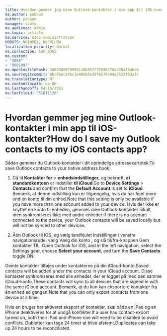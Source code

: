 ```yaml
---
title: Hvordan gemmer jeg mine Outlook-kontakter i min app til iOS-kontakter?
ms.author: pebaum
author: pebaum
manager: scotv
ms.audience: Admin
ms.topic: article
ms.service: o365-administration
ROBOTS: NOINDEX, NOFOLLOW
localization_priority: Normal
ms.collection: Adm_O365
ms.custom:
- "3058"
- "9001097"
ms.openlocfilehash: 34603d90799951a8b567f75036370aa25a33ab2e
ms.sourcegitcommit: 8bc60ec34bc1e40685e3976576e04a2623f63a7c
ms.translationtype: MT
ms.contentlocale: da-DK
ms.lasthandoff: 04/15/2021
ms.locfileid: "51811126"
---
```

# <a name="how-do-i-save-my-outlook-contacts-to-my-ios-contacts-app"></a><span data-ttu-id="90144-102">Hvordan gemmer jeg mine Outlook-kontakter i min app til iOS-kontakter?</span><span class="sxs-lookup"><span data-stu-id="90144-102">How do I save my Outlook contacts to my iOS contacts app?</span></span>

<span data-ttu-id="90144-103">Sådan gemmer du Outlook-kontakter i dit oprindelige adressekartotek:</span><span class="sxs-lookup"><span data-stu-id="90144-103">To save Outlook contacts to your native address book:</span></span>
 
1. <span data-ttu-id="90144-104">Gå til **Kontakter for**  >  **enhedsindstillinger,** og bekræft, **at standardkontoen** er indstillet **til iCloud**.</span><span class="sxs-lookup"><span data-stu-id="90144-104">Go to **Device Settings** > **Contacts** and confirm that the **Default Account** is set to **iCloud**.</span></span> <span data-ttu-id="90144-105">Bemærk, at denne indstilling kun er tilgængelig, hvis du har føjet mere end én konto til din enhed.</span><span class="sxs-lookup"><span data-stu-id="90144-105">Note that this setting is only be available if you have more than one account added to your device.</span></span> <span data-ttu-id="90144-106">Hvis der ikke er knyttet en konto til enheden, gemmes dine Outlook-kontakter lokalt, men synkroniseres ikke med andre enheder.</span><span class="sxs-lookup"><span data-stu-id="90144-106">If there is no account connected to the device, your Outlook contacts will be saved locally but will not be synced to other devices.</span></span>
 
2. <span data-ttu-id="90144-107">Åbn Outlook til iOS, og vælg tandhjulet Indstillinger i venstre navigationsrude, vælg Vælg din konto **,** og slå til/fra-knappen Gem kontakter TIL. </span><span class="sxs-lookup"><span data-stu-id="90144-107">Open Outlook for iOS, and in the left navigation, select the Settings gear, choose **Select your account**, and turn the **Save Contacts** toggle ON.</span></span>
 
<span data-ttu-id="90144-108">Gemte kontakter tilføjes under kontakterne på din iCloud-konto.</span><span class="sxs-lookup"><span data-stu-id="90144-108">Saved contacts will be added under the contacts in your iCloud account.</span></span> <span data-ttu-id="90144-109">Disse kontakter synkroniseres med alle enheder, der er logget på med den samme iCloud-konto.</span><span class="sxs-lookup"><span data-stu-id="90144-109">These contacts will sync to all devices that are signed in with the same iCloud account.</span></span> <span data-ttu-id="90144-110">Bemærk, at du kun kan eksportere kontakter fra én enhed ad gangen.</span><span class="sxs-lookup"><span data-stu-id="90144-110">Note that you can only export contacts from one device at a time.</span></span>
 
<span data-ttu-id="90144-111">Hvis en bruger har aktiveret eksport af kontakter, skal både en iPad og en iPhone deaktiveres for at undgå konflikter.</span><span class="sxs-lookup"><span data-stu-id="90144-111">If a user has contact-export turned on, both their iPad and iPhone one will need to be disabled to avoid conflicts.</span></span> <span data-ttu-id="90144-112">Dubletter kan tage 24 timer at blive afstemt.</span><span class="sxs-lookup"><span data-stu-id="90144-112">Duplicates can take up 24 hours to be reconciliated.</span></span>